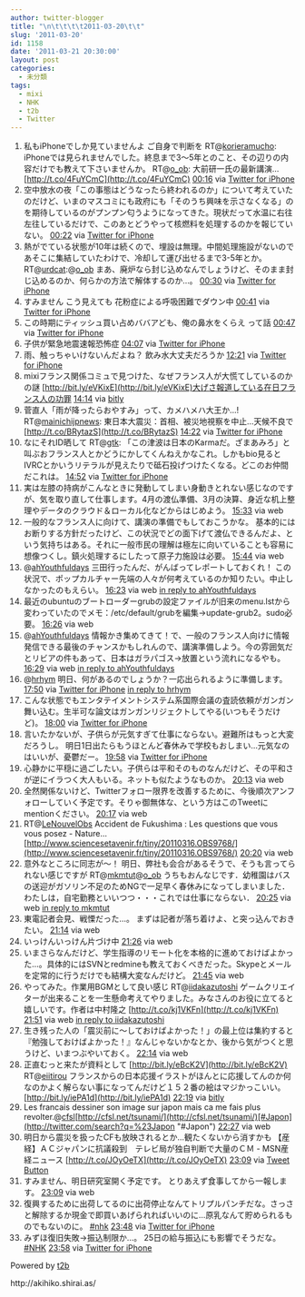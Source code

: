 ```yaml
---
author: twitter-blogger
title: "\n\t\t\t\t2011-03-20\t\t"
slug: '2011-03-20'
id: 1158
date: '2011-03-21 20:30:00'
layout: post
categories:
  - 未分類
tags:
  - mixi
  - NHK
  - t2b
  - Twitter
---
```


<div xmlns:georss="http://www.georss.org/georss">

1.  <span><span>私もiPhoneでしか見ていませんよ ご自身で判断を RT@[korieramucho](http://twitter.com/korieramucho "korieramucho"): iPhoneでは見られませんでした。終息まで3〜5年とのこと、その辺りの内容だけでも教えて下さいませんか。 RT@[o_ob](http://twitter.com/o_ob "o_ob"): 大前研一氏の最新講演… [http://t.co/4FuYCmC](http://t.co/4FuYCmC)</span> <span>[<span>00:16</span>](http://twitter.com/o_ob/status/49429119427018752) <span>via [Twitter for iPhone](http://twitter.com/)</span></span></span>
2.  <span><span>空中放水の夜「この事態はどうなったら終われるのか」について考えていたのだけど、いまのマスコミにも政府にも「そのうち興味を示さなくなる」のを期待しているのがプンプン匂うようになってきた。現状だって水温に右往左往しているだけで、このあとどうやって核燃料を処理するのかを報じていない。</span> <span>[<span>00:22</span>](http://twitter.com/o_ob/status/49430502402306048) <span>via [Twitter for iPhone](http://twitter.com/)</span></span></span>
3.  <span><span>熱がでている状態が10年は続くので、埋設は無理。中間処理施設がないのであそこに集結していたわけで、冷却して運び出せるまで3-5年とか。 RT@[urdcat](http://twitter.com/urdcat "urdcat"):@[o_ob](http://twitter.com/o_ob "o_ob") まあ、廃炉なら封じ込めなんでしょうけど、そのまま封じ込めるのか、何らかの方法で解体するのか…。</span> <span>[<span>00:30</span>](http://twitter.com/o_ob/status/49432684891615233) <span>via [Twitter for iPhone](http://twitter.com/)</span></span></span>
4.  <span><span>すみません こう見えても 花粉症による呼吸困難でダウン中</span> <span>[<span>00:41</span>](http://twitter.com/o_ob/status/49435434421460992) <span>via [Twitter for iPhone](http://twitter.com/)</span></span></span>
5.  <span><span>この時期にティッシュ買い占めババアども、俺の鼻水をくらえ って話</span> <span>[<span>00:47</span>](http://twitter.com/o_ob/status/49436786975453184) <span>via [Twitter for iPhone](http://twitter.com/)</span></span></span>
6.  <span><span>子供が緊急地震速報恐怖症</span> <span>[<span>04:07</span>](http://twitter.com/o_ob/status/49487172537032704) <span>via [Twitter for iPhone](http://twitter.com/)</span></span></span>
7.  <span><span>雨、触っちゃいけないんだよね？ 飲み水大丈夫だろうか</span> <span>[<span>12:21</span>](http://twitter.com/o_ob/status/49611429178912768) <span>via [Twitter for iPhone](http://twitter.com/)</span></span></span>
8.  <span><span>mixiフランス関係コミュで見つけた、なぜフランス人が大慌てしているのかの謎 [http://bit.ly/eVKixE](http://bit.ly/eVKixE)大げさ報道している在日フランス人の功罪</span> <span>[<span>14:14</span>](http://twitter.com/o_ob/status/49640043320590336) <span>via [bitly](http://bit.ly)</span></span></span>
9.  <span><span>菅直人「雨が降ったらおやすみ」って、カメハメハ大王か...! RT@[mainichijpnews](http://twitter.com/mainichijpnews "mainichijpnews"): 東日本大震災：首相、被災地視察を中止…天候不良で [http://t.co/BRytazS](http://t.co/BRytazS)</span> <span>[<span>14:22</span>](http://twitter.com/o_ob/status/49642120671272960) <span>via [Twitter for iPhone](http://twitter.com/)</span></span></span>
10.  <span><span>なにそれID晒して RT@[gtk](http://twitter.com/gtk "gtk"): 「この津波は日本のKarmaだ。ざまあみろ」と叫ぶおフランス人とかどうにかしてくんねえかなこれ。しかもbio見るとIVRCとかいうリテラルが見えたりで砥石投げつけたくなる。どこのお仲間だこれは。</span> <span>[<span>14:52</span>](http://twitter.com/o_ob/status/49649463911923712) <span>via [Twitter for iPhone](http://twitter.com/)</span></span></span>
11.  <span><span>実は左膝の持病がこんなときに発動してしまい身動きとれない感じなのですが、気を取り直して仕事します。4月の渡仏準備、3月の決算、身近な机上整理やデータのクラウド＆ローカル化などからはじめよう。</span> <span>[<span>15:33</span>](http://twitter.com/o_ob/status/49659868965126144) <span>via web</span></span></span>
12.  <span><span>一般的なフランス人に向けて、講演の準備でもしておこうかな。 基本的にはお断りする方針だったけど、この状況でどの面下げて渡仏できるんだよ、という気持ちはある。それに一般市民の理解は極左に向いていることも容易に想像つくし。鎮火処理するにしたって原子力施設は必要。</span> <span>[<span>15:44</span>](http://twitter.com/o_ob/status/49662658894503936) <span>via web</span></span></span>
13.  <span><span>@[ahYouthfuldays](http://twitter.com/ahYouthfuldays "ahYouthfuldays") 三田行ったんだ、がんばってレポートしておくれ！ この状況で、ポップカルチャー先端の人々が何考えているのか知りたい。中止しなかったのもえらい。</span> <span>[<span>16:23</span>](http://twitter.com/o_ob/status/49672544701251584) <span>via web</span> [in reply to ahYouthfuldays](http://twitter.com/ahYouthfuldays/status/49671509698019328)</span></span>
14.  <span><span>最近のubuntuのブートローダーgrubの設定ファイルが旧来のmenu.lstから変わっていたのでメモ：/etc/default/grubを編集→update-grub2。sudo必要。</span> <span>[<span>16:26</span>](http://twitter.com/o_ob/status/49673198190592002) <span>via web</span></span></span>
15.  <span><span>@[ahYouthfuldays](http://twitter.com/ahYouthfuldays "ahYouthfuldays") 情報かき集めてきて！で、一般のフランス人向けに情報発信できる最後のチャンスかもしれんので、講演準備しよう。今の雰囲気だとリビアの件もあって、日本はガラパゴス→放置という流れになるやも。</span> <span>[<span>16:29</span>](http://twitter.com/o_ob/status/49673887289585664) <span>via web</span> [in reply to ahYouthfuldays](http://twitter.com/ahYouthfuldays/status/49673152296521728)</span></span>
16.  <span><span>@[hrhym](http://twitter.com/hrhym "hrhym") 明日、何があるのでしょうか？一応出られるように準備します。</span> <span>[<span>17:50</span>](http://twitter.com/o_ob/status/49694342247485440) <span>via [Twitter for iPhone](http://twitter.com/)</span> [in reply to hrhym](http://twitter.com/hrhym/status/49670622967627776)</span></span>
17.  <span><span>こんな状態でもエンタテイメントシステム系国際会議の査読依頼がガンガン舞い込む。生半可な論文はガンガンリジェクトしてやる(いつもそうだけど)。</span> <span>[<span>18:00</span>](http://twitter.com/o_ob/status/49696797584666624) <span>via [Twitter for iPhone](http://twitter.com/)</span></span></span>
18.  <span><span>言いたかないが、子供らが元気すぎて仕事にならない。避難所はもっと大変だろうし。 明日1日出たらもうほとんど春休みで学校もおしまい...元気なのはいいが、憂鬱だー。</span> <span>[<span>19:58</span>](http://twitter.com/o_ob/status/49726608218669056) <span>via [Twitter for iPhone](http://twitter.com/)</span></span></span>
19.  <span><span>心静かに平穏に過ごしたい。子供らは平和そのものなんだけど、その平和さが逆にイラつく大人もいる。ネットも似たようなものか。</span> <span>[<span>20:13</span>](http://twitter.com/o_ob/status/49730428579483649) <span>via web</span></span></span>
20.  <span><span>全然関係ないけど、Twitterフォロー限界を改善するために、今後順次アンフォローしていく予定です。そりゃ御無体な、という方はこのTweetにmentionください。</span> <span>[<span>20:17</span>](http://twitter.com/o_ob/status/49731267582894080) <span>via web</span></span></span>
21.  <span><span>RT@[LeNouvelObs](http://twitter.com/LeNouvelObs "LeNouvelObs") Accident de Fukushima : Les questions que vous vous posez - Nature... [http://www.sciencesetavenir.fr/tiny/20110316.OBS9768/](http://www.sciencesetavenir.fr/tiny/20110316.OBS9768/)</span> <span>[<span>20:20</span>](http://twitter.com/o_ob/status/49732049350836224) <span>via web</span></span></span>
22.  <span><span>意外なところに同志が～！ 明日、弊社も会合があるそうで、そうも言ってられない感じですが RT@[mkmtut](http://twitter.com/mkmtut "mkmtut")@[o_ob](http://twitter.com/o_ob "o_ob") うちもおんなじです．幼稚園はバスの送迎がガソリン不足のためNGで一足早く春休みになってしまいました．わたしは，自宅勤務といいつつ・・・これでは仕事にならない．</span> <span>[<span>20:25</span>](http://twitter.com/o_ob/status/49733404442361856) <span>via web</span> [in reply to mkmtut](http://twitter.com/mkmtut/status/49727696225316864)</span></span>
23.  <span><span>東電記者会見、戦慄だった…。 まずは記者が落ち着けよ、と突っ込んでおきたい。</span> <span>[<span>21:14</span>](http://twitter.com/o_ob/status/49745626262552576) <span>via web</span></span></span>
24.  <span><span>いっけんいっけん片づけ中</span> <span>[<span>21:26</span>](http://twitter.com/o_ob/status/49748662095593472) <span>via web</span></span></span>
25.  <span><span>いまさらなんだけど、学生指導のリモート化を本格的に進めておけばよかった…。具体的にはSVNとredmineも教えておくべきだった。Skypeとメールを定常的に行うだけでも結構大変なんだけど。</span> <span>[<span>21:45</span>](http://twitter.com/o_ob/status/49753587366109184) <span>via web</span></span></span>
26.  <span><span>やってみた。作業用BGMとして良い感じ RT@[iidakazutoshi](http://twitter.com/iidakazutoshi "iidakazutoshi") ゲームクリエイターが出来ることを一生懸命考えてやりました。みなさんのお役に立てると嬉しいです。作者は中村隆之 [http://t.co/kj1VKFn](http://t.co/kj1VKFn)</span> <span>[<span>21:51</span>](http://twitter.com/o_ob/status/49755011680444416) <span>via web</span> [in reply to iidakazutoshi](http://twitter.com/iidakazutoshi/status/49712675881623552)</span></span>
27.  <span><span>生き残った人の「震災前に〜しておけばよかった！」の最上位は集約すると『勉強しておけばよかった！』なんじゃないかなとか、後から気がつくと思うけど、いまつぶやいておく。</span> <span>[<span>22:14</span>](http://twitter.com/o_ob/status/49760706672857088) <span>via web</span></span></span>
28.  <span><span>正直むっと来たが資料として [http://bit.ly/eBcK2V](http://bit.ly/eBcK2V) RT@[eiitirou](http://twitter.com/eiitirou "eiitirou") フランスからの日本応援イラストがほんとに応援してんのか何なのかよく解らない事になってんだけど１５２番の絵はマジかっこいい。　[http://bit.ly/iePA1d](http://bit.ly/iePA1d)</span> <span>[<span>22:19</span>](http://twitter.com/o_ob/status/49762003186745344) <span>via [bitly](http://bit.ly)</span></span></span>
29.  <span><span>Les francais dessiner son image sur japon mais ca me fais plus revolter.@[cfsl](http://twitter.com/cfsl "cfsl")[http://cfsl.net/tsunami/](http://cfsl.net/tsunami/)[#Japon](http://twitter.com/search?q=%23Japon "#Japon")</span> <span>[<span>22:27</span>](http://twitter.com/o_ob/status/49764008177319936) <span>via web</span></span></span>
30.  <span><span>明日から震災を扱ったCFも放映されるとか…観たくないから消すかも 【産経】ＡＣジャパンに抗議殺到　テレビ局が独自判断で大量のＣＭ - MSN産経ニュース [http://t.co/JOyOeTX](http://t.co/JOyOeTX)</span> <span>[<span>23:09</span>](http://twitter.com/o_ob/status/49774544671612928) <span>via [Tweet Button](http://twitter.com/tweetbutton)</span></span></span>
31.  <span><span>すみません、明日研究室開く予定です。 とりあえず食事してから一報します。</span> <span>[<span>23:09</span>](http://twitter.com/o_ob/status/49774720710750208) <span>via web</span></span></span>
32.  <span><span>復興するために出荷してるのに出荷停止なんてトリプルパンチだな。さっさと解除するか現金で即買いあげられればいいのに...原乳なんて貯められるものでもないのに。 [#nhk](http://twitter.com/search?q=%23nhk "#nhk")</span> <span>[<span>23:48</span>](http://twitter.com/o_ob/status/49784330192551936) <span>via [Twitter for iPhone](http://twitter.com/)</span></span></span>
33.  <span><span>みずほ復旧失敗→振込制限か...。 25日の給与振込にも影響でそうだな。[#NHK](http://twitter.com/search?q=%23NHK "#NHK")</span> <span>[<span>23:58</span>](http://twitter.com/o_ob/status/49786925208444928) <span>via [Twitter for iPhone](http://twitter.com/)</span></span></span>

</div>

Powered by [t2b](http://t2b.utilz.jp/)

<div>http://akihiko.shirai.as/</div>